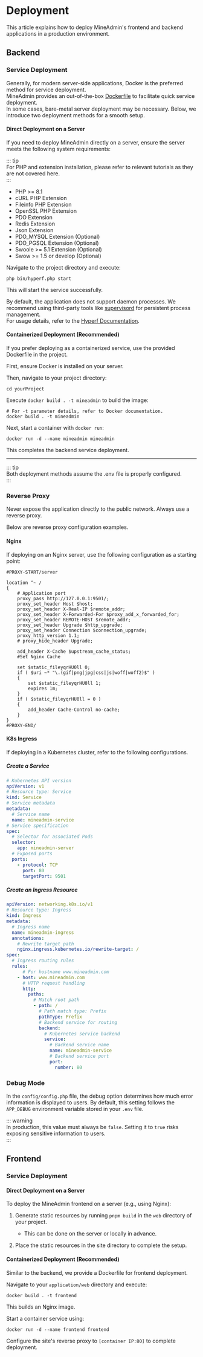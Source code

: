 # Deployment

This article explains how to deploy MineAdmin's frontend and backend applications in a production environment.

## Backend

### Service Deployment

Generally, for modern server-side applications, Docker is the preferred method for service deployment.  
MineAdmin provides an out-of-the-box [Dockerfile](https://github.com/mineadmin/MineAdmin/blob/master/Dockerfile) to facilitate quick service deployment.  
In some cases, bare-metal server deployment may be necessary. Below, we introduce two deployment methods for a smooth setup.

#### Direct Deployment on a Server

If you need to deploy MineAdmin directly on a server, ensure the server meets the following system requirements:

::: tip  
For PHP and extension installation, please refer to relevant tutorials as they are not covered here.  
:::

* PHP >= 8.1  
* cURL PHP Extension  
* Fileinfo PHP Extension  
* OpenSSL PHP Extension  
* PDO Extension  
* Redis Extension  
* Json Extension  
* PDO_MYSQL Extension (Optional)  
* PDO_PGSQL Extension (Optional)  
* Swoole >= 5.1 Extension (Optional)  
* Swow >= 1.5 or develop (Optional)  

Navigate to the project directory and execute:  

```shell  
php bin/hyperf.php start  
```  

This will start the service successfully.  

By default, the application does not support daemon processes. We recommend using third-party tools like [supervisord](http://www.supervisord.org/) for persistent process management.  
For usage details, refer to the [Hyperf Documentation](https://hyperf.wiki).  

#### Containerized Deployment (Recommended)  

If you prefer deploying as a containerized service, use the provided Dockerfile in the project.  

First, ensure Docker is installed on your server.  

Then, navigate to your project directory:  

```shell  
cd yourProject  
```  

Execute `docker build . -t mineadmin` to build the image:  

```shell  
# For -t parameter details, refer to Docker documentation.  
docker build . -t mineadmin  
```  

Next, start a container with `docker run`:  

```shell  
docker run -d --name mineadmin mineadmin  
```  

This completes the backend service deployment.  

---  

::: tip  
Both deployment methods assume the <el-tag type="danger">.env</el-tag> file is properly configured.  
:::  

### Reverse Proxy  

<el-alert type="warning">Never expose the application directly to the public network. Always use a reverse proxy.</el-alert>  

Below are reverse proxy configuration examples.  

#### Nginx  

If deploying on an Nginx server, use the following configuration as a starting point:  

```nginx  
#PROXY-START/server  

location ^~ /  
{  
    # Application port  
    proxy_pass http://127.0.0.1:9501/;  
    proxy_set_header Host $host;  
    proxy_set_header X-Real-IP $remote_addr;  
    proxy_set_header X-Forwarded-For $proxy_add_x_forwarded_for;  
    proxy_set_header REMOTE-HOST $remote_addr;  
    proxy_set_header Upgrade $http_upgrade;  
    proxy_set_header Connection $connection_upgrade;  
    proxy_http_version 1.1;  
    # proxy_hide_header Upgrade;  

    add_header X-Cache $upstream_cache_status;  
    #Set Nginx Cache  

    set $static_fileyqrHU0ll 0;  
    if ( $uri ~* "\.(gif|png|jpg|css|js|woff|woff2)$" )  
    {  
        set $static_fileyqrHU0ll 1;  
        expires 1m;  
    }  
    if ( $static_fileyqrHU0ll = 0 )  
    {  
        add_header Cache-Control no-cache;  
    }  
}  
#PROXY-END/  
```  

#### K8s Ingress  

If deploying in a Kubernetes cluster, refer to the following configurations.  

##### Create a Service  

```yaml  
# Kubernetes API version  
apiVersion: v1  
# Resource type: Service  
kind: Service  
# Service metadata  
metadata:  
  # Service name  
  name: mineadmin-service  
# Service specification  
spec:  
  # Selector for associated Pods  
  selector:  
    app: mineadmin-server  
  # Exposed ports  
  ports:  
    - protocol: TCP  
      port: 80  
      targetPort: 9501  
```  

##### Create an Ingress Resource  

```yaml  
apiVersion: networking.k8s.io/v1  
# Resource type: Ingress  
kind: Ingress  
metadata:  
  # Ingress name  
  name: mineadmin-ingress  
  annotations:  
    # Rewrite target path  
    nginx.ingress.kubernetes.io/rewrite-target: /  
spec:  
  # Ingress routing rules  
  rules:  
      # For hostname www.mineadmin.com  
    - host: www.mineadmin.com  
      # HTTP request handling  
      http:  
        paths:  
          # Match root path  
          - path: /  
            # Path match type: Prefix  
            pathType: Prefix  
            # Backend service for routing  
            backend:  
              # Kubernetes service backend  
              service:  
                # Backend service name  
                name: mineadmin-service  
                # Backend service port  
                port:  
                  number: 80  
```  

### Debug Mode  

In the `config/config.php` file, the debug option determines how much error information is displayed to users. By default, this setting follows the `APP_DEBUG` environment variable stored in your `.env` file.  

::: warning  
In production, this value must always be `false`. Setting it to `true` risks exposing sensitive information to users.  
:::  

## Frontend  

### Service Deployment  

#### Direct Deployment on a Server  

To deploy the MineAdmin frontend on a server (e.g., using Nginx):  

1. Generate static resources by running `pnpm build` in the `web` directory of your project.  
   - This can be done on the server or locally in advance.  

2. Place the static resources in the site directory to complete the setup.  

#### Containerized Deployment (Recommended)  

Similar to the backend, we provide a Dockerfile for frontend deployment.  

Navigate to your `application/web` directory and execute:  

```shell  
docker build . -t frontend  
```  

This builds an Nginx image.  

Start a container service using:  

```shell  
docker run -d --name frontend frontend  
```  

Configure the site's reverse proxy to `[container IP:80]` to complete deployment.